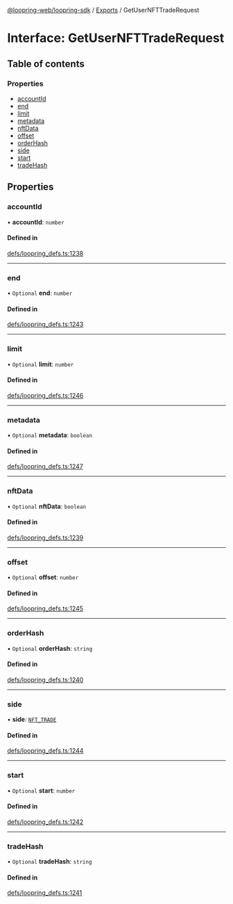 [@loopring-web/loopring-sdk](../README.md) / [Exports](../modules.md) / GetUserNFTTradeRequest

# Interface: GetUserNFTTradeRequest

## Table of contents

### Properties

- [accountId](GetUserNFTTradeRequest.md#accountid)
- [end](GetUserNFTTradeRequest.md#end)
- [limit](GetUserNFTTradeRequest.md#limit)
- [metadata](GetUserNFTTradeRequest.md#metadata)
- [nftData](GetUserNFTTradeRequest.md#nftdata)
- [offset](GetUserNFTTradeRequest.md#offset)
- [orderHash](GetUserNFTTradeRequest.md#orderhash)
- [side](GetUserNFTTradeRequest.md#side)
- [start](GetUserNFTTradeRequest.md#start)
- [tradeHash](GetUserNFTTradeRequest.md#tradehash)

## Properties

### accountId

• **accountId**: `number`

#### Defined in

[defs/loopring_defs.ts:1238](https://github.com/Loopring/loopring_sdk/blob/24fdf4c/src/defs/loopring_defs.ts#L1238)

___

### end

• `Optional` **end**: `number`

#### Defined in

[defs/loopring_defs.ts:1243](https://github.com/Loopring/loopring_sdk/blob/24fdf4c/src/defs/loopring_defs.ts#L1243)

___

### limit

• `Optional` **limit**: `number`

#### Defined in

[defs/loopring_defs.ts:1246](https://github.com/Loopring/loopring_sdk/blob/24fdf4c/src/defs/loopring_defs.ts#L1246)

___

### metadata

• `Optional` **metadata**: `boolean`

#### Defined in

[defs/loopring_defs.ts:1247](https://github.com/Loopring/loopring_sdk/blob/24fdf4c/src/defs/loopring_defs.ts#L1247)

___

### nftData

• `Optional` **nftData**: `boolean`

#### Defined in

[defs/loopring_defs.ts:1239](https://github.com/Loopring/loopring_sdk/blob/24fdf4c/src/defs/loopring_defs.ts#L1239)

___

### offset

• `Optional` **offset**: `number`

#### Defined in

[defs/loopring_defs.ts:1245](https://github.com/Loopring/loopring_sdk/blob/24fdf4c/src/defs/loopring_defs.ts#L1245)

___

### orderHash

• `Optional` **orderHash**: `string`

#### Defined in

[defs/loopring_defs.ts:1240](https://github.com/Loopring/loopring_sdk/blob/24fdf4c/src/defs/loopring_defs.ts#L1240)

___

### side

• **side**: [`NFT_TRADE`](../enums/NFT_TRADE.md)

#### Defined in

[defs/loopring_defs.ts:1244](https://github.com/Loopring/loopring_sdk/blob/24fdf4c/src/defs/loopring_defs.ts#L1244)

___

### start

• `Optional` **start**: `number`

#### Defined in

[defs/loopring_defs.ts:1242](https://github.com/Loopring/loopring_sdk/blob/24fdf4c/src/defs/loopring_defs.ts#L1242)

___

### tradeHash

• `Optional` **tradeHash**: `string`

#### Defined in

[defs/loopring_defs.ts:1241](https://github.com/Loopring/loopring_sdk/blob/24fdf4c/src/defs/loopring_defs.ts#L1241)
